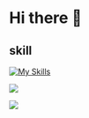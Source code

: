 # Hi there 👋

## skill
[![My Skills](https://skillicons.dev/icons?i=html,css,js,jquery,react,sass,styledcomponents,ts,redux,postman,ps,ai)](https://skillicons.dev)

 <a href="https://camo.githubusercontent.com/5cfbceaeb645d9a83729af82469451bc31b170fd0d0b010a73651594ac36e5fd/68747470733a2f2f696d672e736869656c64732e696f2f62616467652f6769746875622d3138313731372e7376673f7374796c653d666f722d7468652d6261646765266c6f676f3d676974687562266c6f676f436f6c6f723d7768697465266c6f676f57696474683d3230" target="_blank"><img src="https://camo.githubusercontent.com/5cfbceaeb645d9a83729af82469451bc31b170fd0d0b010a73651594ac36e5fd/68747470733a2f2f696d672e736869656c64732e696f2f62616467652f6769746875622d3138313731372e7376673f7374796c653d666f722d7468652d6261646765266c6f676f3d676974687562266c6f676f436f6c6f723d7768697465266c6f676f57696474683d3230"/></a>
 
  <a href="https://camo.githubusercontent.com/5cfbceaeb645d9a83729af82469451bc31b170fd0d0b010a73651594ac36e5fd/68747470733a2f2f696d672e736869656c64732e696f2f62616467652f6769746875622d3138313731372e7376673f7374796c653d666f722d7468652d6261646765266c6f676f3d676974687562266c6f676f436f6c6f723d7768697465266c6f676f57696474683d3230" target="_blank"><img src="https://camo.githubusercontent.com/86bc74fea1a61bcebd75365a2ca8f890ee7449ee1a31d441cb5587dc552de8b3/68747470733a2f2f696d672e736869656c64732e696f2f62616467652f736f75726365747265652d3030353243432e7376673f7374796c653d666f722d7468652d6261646765266c6f676f3d736f7572636574726565266c6f676f436f6c6f723d7768697465266c6f676f57696474683d3230"/></a>
 
 
<!--
**goldjade/goldjade** is a ✨ _special_ ✨ repository because its `README.md` (this file) appears on your GitHub profile.

Here are some ideas to get you started:

- 🔭 I’m currently working on ...
- 🌱 I’m currently learning ...
- 👯 I’m looking to collaborate on ...
- 🤔 I’m looking for help with ...
- 💬 Ask me about ...
- 📫 How to reach me: ...
- 😄 Pronouns: ...
- ⚡ Fun fact: ...
-->
